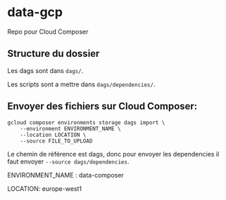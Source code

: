# data-gcp
Repo pour Cloud Composer

## Structure du dossier 

Les dags sont dans `dags/`.

Les scripts sont a mettre dans `dags/dependencies/`.

## Envoyer des fichiers sur Cloud Composer:

```
gcloud composer environments storage dags import \
    --environment ENVIRONMENT_NAME \
    --location LOCATION \
    --source FILE_TO_UPLOAD
```

Le chemin de référence est dags, donc pour envoyer les dependencies il faut envoyer `--source dags/dependencies`.

ENVIRONMENT_NAME : data-composer

LOCATION: europe-west1
